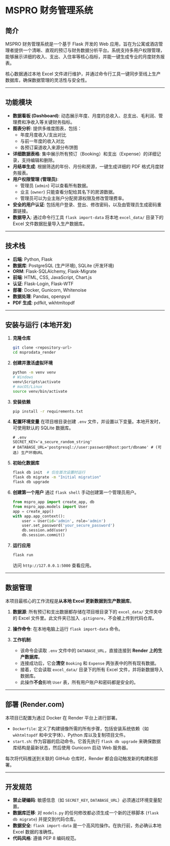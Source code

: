 # MSPRO 财务管理系统

## 简介
MSPRO 财务管理系统是一个基于 Flask 开发的 Web 应用，旨在为公寓或酒店管理者提供一个清晰、直观的预订与财务数据分析平台。系统支持多用户权限管理，能够展示详细的收入、支出、入住率等核心指标，并能一键生成专业的月度财务报表。

核心数据通过本地 Excel 文件进行维护，并通过命令行工具一键同步至线上生产数据库，确保数据管理的灵活性与安全性。

---

## 功能模块
- **数据看板 (Dashboard)**: 动态展示年度、月度的总收入、总支出、毛利润、管理费和净收入等关键财务指标。
- **图表分析**: 提供多维度图表，包括：
  - 年度月度收入/支出对比
  - 与前一年度的收入对比
  - 各预订渠道收入来源分布饼图
- **详细数据表格**: 集中展示所有预订（Booking）和支出（Expense）的详细记录，支持编辑和删除。
- **月结单生成**: 根据筛选的年份、月份和房源，一键生成详细的 PDF 格式月度财务报表。
- **用户权限管理 (管理员)**:
  - 管理员 (`admin`) 可以查看所有数据。
  - 业主 (`owner`) 只能查看分配给其名下的房源数据。
  - 管理员可以为业主账户分配房源权限及修改管理费率。
- **安全的用户认证**: 包括用户登录、登出、修改密码，以及由管理员生成密码重置链接。
- **数据导入**: 通过命令行工具 `flask import-data` 将本地 `excel_data/` 目录下的 Excel 文件数据批量导入生产数据库。

---

## 技术栈
- **后端**: Python, Flask
- **数据库**: PostgreSQL (生产环境), SQLite (开发环境)
- **ORM**: Flask-SQLAlchemy, Flask-Migrate
- **前端**: HTML, CSS, JavaScript, Chart.js
- **认证**: Flask-Login, Flask-WTF
- **部署**: Docker, Gunicorn, Whitenoise
- **数据处理**: Pandas, openpyxl
- **PDF 生成**: pdfkit, wkhtmltopdf

---

## 安装与运行 (本地开发)

1.  **克隆仓库**
    ```bash
    git clone <repository-url>
    cd msprodata_render
    ```

2.  **创建并激活虚拟环境**
    ```bash
    python -m venv venv
    # Windows
    venv\Scripts\activate
    # macOS/Linux
    source venv/bin/activate
    ```

3.  **安装依赖**
    ```bash
    pip install -r requirements.txt
    ```

4.  **配置环境变量**
    在项目根目录创建 `.env` 文件，并设置以下变量。本地开发时，可使用默认的 SQLite 数据库。
    ```env
    # .env
    SECRET_KEY='a_secure_random_string'
    # DATABASE_URL='postgresql://user:password@host:port/dbname' # (可选) 生产环境URL
    ```

5.  **初始化数据库**
    ```bash
    flask db init  # 仅在首次设置时运行
    flask db migrate -m "Initial migration"
    flask db upgrade
    ```

6.  **创建第一个用户**
    通过 `flask shell` 手动创建第一个管理员用户。
    ```python
    from mspro_app import create_app, db
    from mspro_app.models import User
    app = create_app()
    with app.app_context():
        user = User(id='admin', role='admin')
        user.set_password('your_secure_password')
        db.session.add(user)
        db.session.commit()
    ```

7.  **运行应用**
    ```bash
    flask run
    ```
    访问 `http://127.0.0.1:5000` 查看应用。

---

## 数据管理

本项目最核心的工作流程是**从本地 Excel 更新数据到生产数据库**。

1.  **数据源**: 所有预订和支出数据都存储在项目根目录下的 `excel_data/` 文件夹中的 Excel 文件里。此文件夹已加入 `.gitignore`，不会被上传到代码仓库。

2.  **操作命令**: 在本地电脑上运行 `flask import-data` 命令。

3.  **工作机制**:
    - 该命令会读取 `.env` 文件中的 `DATABASE_URL`，直接连接到 **Render 上的生产数据库**。
    - 连接成功后，它会**清空** `Booking` 和 `Expense` 两张表中的所有现有数据。
    - 接着，它会读取 `excel_data/` 目录下的所有 Excel 文件，并将新数据导入数据库。
    - 此操作**不会**影响 `User` 表，所有用户账户和密码都是安全的。

---

## 部署 (Render.com)

本项目已配置为通过 Docker 在 Render 平台上进行部署。

-   `Dockerfile`: 定义了构建镜像所需的所有步骤，包括安装系统依赖（如 `wkhtmltopdf` 和中文字体）、Python 库以及复制项目文件。
-   `start.sh`: 作为容器的启动命令。它首先执行 `flask db upgrade` 来确保数据库结构是最新状态，然后使用 Gunicorn 启动 Web 服务器。

每次将代码推送到关联的 GitHub 仓库时，Render 都会自动触发新的构建和部署。

---

## 开发规范
- **禁止硬编码**: 敏感信息（如 `SECRET_KEY`, `DATABASE_URL`）必须通过环境变量配置。
- **数据库迁移**: 对 `models.py` 的任何修改都必须生成一个新的迁移脚本 (`flask db migrate`) 并提交到代码仓库。
- **数据安全**: `flask import-data` 是一个高风险操作。在执行前，务必确认本地 Excel 数据的准确性。
- **代码风格**: 遵循 PEP 8 编码规范。
